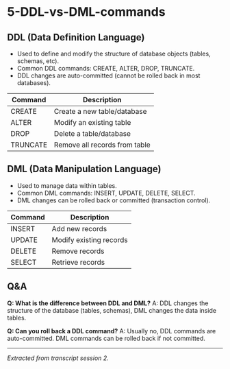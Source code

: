 # 5-DDL-vs-DML-commands


## DDL (Data Definition Language)
- Used to define and modify the structure of database objects (tables, schemas, etc).
- Common DDL commands: CREATE, ALTER, DROP, TRUNCATE.
- DDL changes are auto-committed (cannot be rolled back in most databases).

| Command | Description                  |
|---------|------------------------------|
| CREATE  | Create a new table/database  |
| ALTER   | Modify an existing table     |
| DROP    | Delete a table/database      |
| TRUNCATE| Remove all records from table|


## DML (Data Manipulation Language)
- Used to manage data within tables.
- Common DML commands: INSERT, UPDATE, DELETE, SELECT.
- DML changes can be rolled back or committed (transaction control).

| Command | Description                  |
|---------|------------------------------|
| INSERT  | Add new records              |
| UPDATE  | Modify existing records      |
| DELETE  | Remove records               |
| SELECT  | Retrieve records             |


## Q&A
**Q: What is the difference between DDL and DML?**
A: DDL changes the structure of the database (tables, schemas), DML changes the data inside tables.

**Q: Can you roll back a DDL command?**
A: Usually no, DDL commands are auto-committed. DML commands can be rolled back if not committed.

---
*Extracted from transcript session 2.*
